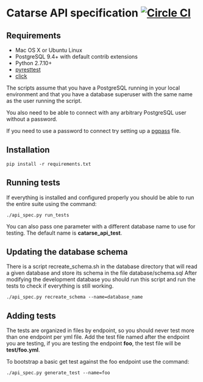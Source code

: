 # Catarse API specification [![Circle CI](https://circleci.com/gh/catarse/catarse-api-specs.svg?style=svg)](https://circleci.com/gh/catarse/catarse-api-specs)

## Requirements

* Mac OS X or Ubuntu Linux
* PostgreSQL 9.4+ with default contrib extensions
* Python 2.7.10+
* [pyresttest](https://github.com/svanoort/pyresttest)
* [click](http://click.pocoo.org/)

The scripts assume that you have a PostgreSQL running in your local environment
and that you have a database superuser with the same name as the user running the script.

You also need to be able to connect with any arbitrary PostgreSQL user without a password.

If you need to use a password to connect try setting up a [pgpass](http://www.postgresql.org/docs/current/static/libpq-pgpass.html) file.

## Installation

```
pip install -r requirements.txt
```

## Running tests

If everything is installed and configured properly you should be able to run the entire suite
using the command:

```
./api_spec.py run_tests
```

You can also pass one parameter with a different database name to use for testing.
The default name is **catarse_api_test**.

## Updating the database schema

There is a script recreate_schema.sh in the database directory
that will read a given database and store its schema in the file database/schema.sql
After modifying the development database you should run this script
and run the tests to check if everything is still working.

```
./api_spec.py recreate_schema --name=database_name
```

## Adding tests

The tests are organized in files by endpoint, so you should
never test more than one endpoint per yml file.
Add the test file named after the endpoint you are testing, if you are
testing the endpoint **foo**, the test file will be **test/foo.yml**.

To bootstrap a basic get test against the foo endpoint use the command:

```
./api_spec.py generate_test --name=foo
```

